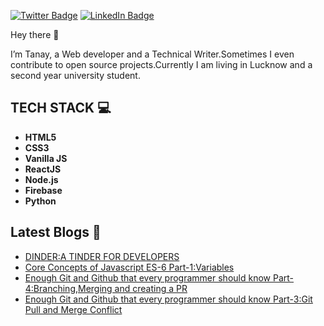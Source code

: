[![Twitter Badge](https://img.shields.io/badge/Twitter-Profile-informational?style=flat&logo=twitter&logoColor=white&color=1CA2F1)](https://twitter.com/tanaydwivedi651)
[![LinkedIn Badge](https://img.shields.io/badge/LinkedIn-Profile-informational?style=flat&logo=linkedin&logoColor=white&color=0D76A8)](https://www.linkedin.com/in/tanay-dwivedi-552859184/)



Hey there 👋

I’m Tanay, a Web developer and a Technical Writer.Sometimes I even contribute to open source projects.Currently I am living in Lucknow and a second year university student.


## TECH STACK 💻

- **HTML5**
- **CSS3**
- **Vanilla JS**
- **ReactJS**
- **Node.js**
- **Firebase**
- **Python**


## Latest Blogs 📝

- [DINDER:A TINDER FOR DEVELOPERS](https://tanay.hashnode.dev/dinder-a-tinder-for-developers)
- [Core Concepts of Javascript ES-6 Part-1:Variables](https://hashnode.com/post/core-concepts-of-javascript-es6-ckv4y7fg90wmtp5s1bekvhdhu)
- [Enough Git and Github that every programmer should know Part-4:Branching,Merging and creating a PR](https://hashnode.com/post/enough-git-and-github-that-every-programmer-should-know-cksxjwi6k0vfbn1s15c521lrx)
- [Enough Git and Github that every programmer should know Part-3:Git Pull and Merge Conflict](https://hashnode.com/post/enough-git-and-github-that-every-programmer-should-know-ckslc4zpu0k0j1ws17q76alco)












